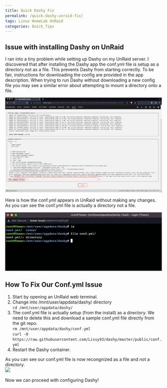```yaml
---
title: Quick Dashy Fix
permalink: /quick-dashy-unraid-fix/
tags: Linux HomeLab UnRaid
categories: Quick_Tips
---
```


## Issue with installing Dashy on UnRaid
I ran into a tiny problem while setting up Dashy on my UnRaid server. I discovered that after installing the Dashy app the conf.yml file is setup as a directory not as a file. This prevents Dashy from starting correctly.  To be fair, instructions for downloading the config are provided in the app description.
When trying to run Dashy without downloading a new config file you may see a similar error about attempting to mount a directory onto a file.

![](/assets/images/unraid_dashy_error_1.png)

Here is how the conf.yml appears in UnRaid without making any changes. As you can see the conf.yml file is actually a directory not a file.

![](/assets/images/unraid_webterminal_1.png)  



## How To Fix Our Conf.yml Issue
1. Start by opening an UnRaid web terminal. 
2. Change into /mnt/user/appdata/dashy/ directory  
``` cd /mnt/user/appdata/dashy/ ```
3. The conf.yml file is actually setup (from the install) as a directory.  We need to delete this and download a sample conf.yml file directly from the git repo.  
``` rm /mnt/user/appdata/dashy/conf.yml ```  
``` curl -O https://raw.githubusercontent.com/Lissy93/dashy/master/public/conf.yml ```
4. Restart the Dashy container.

As you can see our conf.yml file is now recongnized as a file and not a directory.  
![](/assets/images/unraid_webterminal_2.png)  

Now we can proceed with configuring Dashy! 